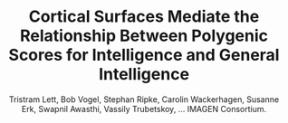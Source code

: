 ---
author: Tristram Lett, Bob Vogel, Stephan Ripke, Carolin Wackerhagen, Susanne Erk, Swapnil Awasthi, Vassily Trubetskoy, ... IMAGEN Consortium.
title: Cortical Surfaces Mediate the Relationship Between Polygenic Scores for Intelligence and General Intelligence
journal: CEREBRAL CORTEX
year: 2020
type: article
doi: 10.1093/cercor/bhz270
volume: 30
number: 4
pages: 2708-2719
---